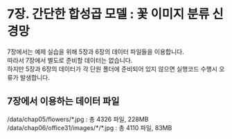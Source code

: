 # 7장. 간단한 합성곱 모델 : 꽃 이미지 분류 신경망
7장에서는 예제 실습을 위해 5장과 6장의 데이터 파일들을 이용합니다.<br/>
따라서 7장에서 별도로 준비할 데이터는 없습니다.<br/>
하지만 5장과 6장의 데이터가 각 단원 폴더에 준비되어 있지 않으면 실행코드 수행시 오류가 발생합니다.

## 7장에서 이용하는 데이터 파일
/data/chap05/flowers/\*.jpg : 총 4326 파일, 228MB<br/>
/data/chap06/office31/images/\*/\*.jpg : 총 4110 파일, 83MB<br/>
